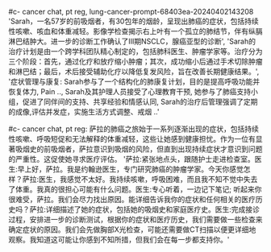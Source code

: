 
#c- cancer chat, pt reg, lung-cancer-prompt-68403ea-20240402143208
'Sarah，一名57岁的前吸烟者，有30包年的烟龄，呈现出肺癌的症状，包括持续性咳嗽、咳血和体重减轻。影像学检查揭示右上叶有一个孤立的肺结节，伴有纵膈淋巴结肿大。进一步的诊断工作确认了III期NSCLC，腺癌亚型的诊断', 'Sarah的治疗计划是由一个跨学科团队精心制定的，包括肺科医生、肿瘤学家等。治疗分为三个阶段：首先，通过化疗和放疗缩小肿瘤；其次，成功缩小后通过手术切除肿瘤和淋巴结；最后，术后接受辅助化疗以降低复发风险，旨在改善长期健康结果。', '症状管理与康复: Sarah参与了一个结构化的肺康复计划，目的是提高呼吸功能并恢复体力, Pain .., Sarah及其护理人员接受了心理教育干预, 她参与了肺癌支持小组，促进了同伴间的支持、共享经验和情感认同, Sarah的治疗后管理强调了定期的成像,评估并发症，实施生活方式调整、戒烟 ..'

#c- cancer chat, pt reg: 萨拉的肺癌之旅始于一系列逐渐出现的症状，包括持续性咳嗽、呼吸短促和无法解释的体重减轻，这些让她感到健康担忧。作为一位有显著吸烟史的前吸烟者，萨拉意识到吸烟的风险，但直到出现持续症状才意识到问题的严重性。这促使她寻求医疗评估。
'萨拉:紧张地点头，跟随护士走进检查室。医生:早上好，萨拉。我是约翰逊医生，专门研究肺癌的肿瘤学家。今天你感觉怎样？萨拉:医生，我感觉不太好。我持续咳嗽，呼吸困难，而且我不知不觉中失去了体重。我真的很担心可能有什么问题。医生:专心听着，一边记下笔记; 听起来你很难受，萨拉。我们会尽力找出原因。能详细告诉我你的症状和任何相关的医疗历史吗？萨拉:详细描述了她的症状，包括她的吸烟史和家庭医疗史。医生:完成接诊过程，安排进一步的诊断测试，根据你的症状和医疗历史，我们需要做一些检查来确定症状的原因。我们会先做胸部X光检查，可能还需要做CT扫描以便更详细地观察。我知道这可能让你感到不知所措，但我们会在每一步都支持你。'
